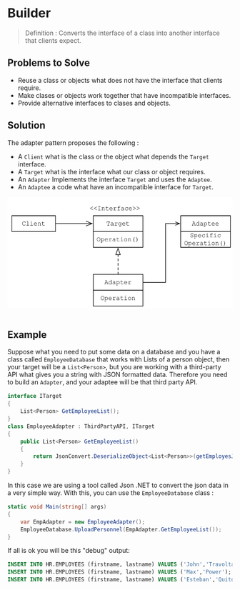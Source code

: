 # Builder

> Definition : Converts the interface of a class into another interface that clients expect.

## Problems to Solve

- Reuse a class or objects what does not have the interface that clients require.
- Make clases or objects work together that have incompatible interfaces.
- Provide alternative interfaces to clases and objects. 

## Solution 

The adapter pattern proposes the following :

- A `Client` what is the class or the object what depends the `Target` interface.
- A `Target` what is the interface what our class or object requires.
- An `Adapter` Implements the interface `Target` and uses the `Adaptee`.
- An `Adaptee` a code what have an incompatible interface for `Target`.

<img src="https://github.com/fernandosoto138/Design-Patterns-Journal/blob/master/3.1%20Adapter/Adapter-CS-1/AdapterUML.jpg?raw=true" style="display:block;margin:auto;" height="250" > <br/>

## Example

Suppose what you need to put some data on a database and you have a class called `EmployeeDatabase` that works with Lists of a person object, then your target will be a `List<Person>`, but you are working with a third-party API what gives you a string with JSON formatted data. Therefore you need to build an `Adapter`, and your adaptee will be that third party API.

```C#
interface ITarget
{
    List<Person> GetEmployeeList();
}
class EmployeeAdapter : ThirdPartyAPI, ITarget
{
    public List<Person> GetEmployeeList()
    {
        return JsonConvert.DeserializeObject<List<Person>>(getEmployesJSON());
    }
}
```

In this case we are using a tool called Json .NET to convert the json data in a very simple way. With this, you can use the `EmployeeDatabase` class :

```C#
static void Main(string[] args)
{
    var EmpAdapter = new EmployeeAdapter();
    EmployeeDatabase.UploadPersonnel(EmpAdapter.GetEmployeeList());
}
```

If all is ok you will be this "debug" output:

```SQL
INSERT INTO HR.EMPLOYEES (firstname, lastname) VALUES ('John','Travolta');
INSERT INTO HR.EMPLOYEES (firstname, lastname) VALUES ('Max','Power');
INSERT INTO HR.EMPLOYEES (firstname, lastname) VALUES ('Esteban','Quito');
```

